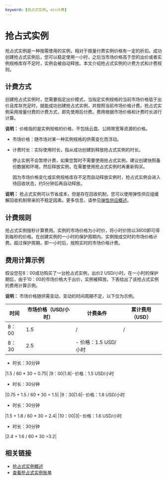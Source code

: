 ```yaml
---
keyword: [抢占式实例, ecs计费]
---
```


# 抢占式实例

抢占式实例是一种按需使用的实例，相对于按量付费实例价格有一定的折扣。成功创建抢占式实例后，您可以稳定使用一小时，之后当市场价格高于您的出价或者实例规格库存不足时，实例会被自动释放。本文介绍抢占式实例的计费方式和计费规则。

## 计费方式

创建抢占式实例时，您需要指定出价模式，当指定实例规格的当前市场价格低于出价且库存充足时，就能成功创建抢占式实例，并按照当前市场价格计费。抢占式实例采用按量付费的计费方式，即先使用后付费。费用根据市场价格和计费时长进行计算。

**说明：** 价格指的是实例规格的价格，不包括云盘、公网带宽等资源的价格。

-   市场价格：随市场对某一种实例规格的供需变化而浮动。
-   计费时长：实际使用时长，指从成功创建到释放抢占式实例的时长。

    停止实例不会暂停计费，如果您暂时不需要使用抢占式实例，建议创建快照备份数据和环境，然后释放实例，在需要使用抢占式实例时再重新购买。

    因为市场价格变化或实例规格库存不足而自动释放实例时，抢占式实例会进入待回收状态，约5分钟后再自动释放。


**说明：** 抢占式实例可以节省成本，但是存在回收机制，您可以使用弹性供应组缓解回收机制带来的不稳定因素。更多信息，请参见[弹性供应概述](/intl.zh-CN/部署与弹性/管理弹性供应组/弹性供应概述.md)。

## 计费规则

抢占式实例按秒计算费用。实例的市场价格为小时价，将小时价除以3600即可得到每秒的价格。在创建实例的一小时的保护周期内，实例按成交时的市场价格计费。超过保护周期，即一小时后，按照实时的市场价格计费。

## 费用计算示例

假设您在8：00成功购买了一台抢占式实例，出价2 USD/小时。在一小时的保护期后，由于10：00的市场价格大于出价，实例被释放。下表给出了该抢占式实例的费用计算示例。

**说明：** 市场价格随供需变动，变动的时间周期不定，以下仅为示例。

|时间|市场价格（USD/小时）|计费条件|累计费用（USD）|
|--|------------|----|---------|
|8：00|1.5|/|/|
|8：30|2.5|-   价格：1.5 USD/小时
-   时长：30分钟

|1.5 / 60 \* 30 = 0.75|
|9：00|1.8|-   价格：1.5 USD/小时
-   时长：30分钟

|0.75 + 1.5 / 60 \* 30 = 1.5|
|9：30|1.6|-   价格：1.8 USD/小时
-   时长：30分钟

|1.5 + 1.8 / 60 \* 30 = 2.4|
|10：00|3|-   价格：1.6 USD/小时
-   时长：30分钟

|2.4 + 1.6 / 60 \* 30 =3.2|

## 相关链接

-   [抢占式实例概述](/intl.zh-CN/实例/选择实例购买方式/抢占式实例/抢占式实例概述.md)
-   [查看抢占式实例账单](/intl.zh-CN/实例/选择实例购买方式/抢占式实例/查看抢占式实例账单.md)

